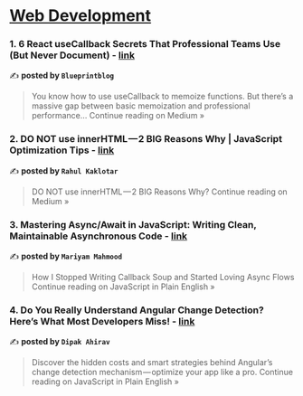 
<h1><a href=https://medium.com/tag/web-development/recommended target="_blank" rel="noopener noreferrer">Web Development</a></h1>
<h3>1. 6 React useCallback Secrets That Professional Teams Use (But Never Document) - <a href="https://medium.com/@genildocs/6-react-usecallback-secrets-that-professional-teams-use-but-never-document-6a2e9f55efe3?source=rss------web_development-5" target="_blank" rel="noopener noreferrer">link</a></h3>

✍️ **posted by `Blueprintblog`**

<blockquote>You know how to use useCallback to memoize functions. But there’s a massive gap between basic memoization and professional performance…
Continue reading on Medium »</blockquote>

<h3>2. DO NOT use innerHTML — 2 BIG Reasons Why | JavaScript Optimization Tips - <a href="https://medium.com/@kaklotarrahul79/do-not-use-innerhtml-2-big-reasons-why-javascript-optimization-tips-15d15a8e5e47?source=rss------web_development-5" target="_blank" rel="noopener noreferrer">link</a></h3>

✍️ **posted by `Rahul Kaklotar`**

<blockquote>DO NOT use innerHTML — 2 BIG Reasons Why?
Continue reading on Medium »</blockquote>

<h3>3. Mastering Async/Await in JavaScript: Writing Clean, Maintainable Asynchronous Code - <a href="https://javascript.plainenglish.io/mastering-async-await-in-javascript-writing-clean-maintainable-asynchronous-code-1920a5b152e8?source=rss------web_development-5" target="_blank" rel="noopener noreferrer">link</a></h3>

✍️ **posted by `Mariyam Mahmood`**

<blockquote>How I Stopped Writing Callback Soup and Started Loving Async Flows
Continue reading on JavaScript in Plain English »</blockquote>

<h3>4. Do You Really Understand Angular Change Detection? Here’s What Most Developers Miss! - <a href="https://javascript.plainenglish.io/do-you-really-understand-angular-change-detection-heres-what-most-developers-miss-c2f3363c1ebf?source=rss------web_development-5" target="_blank" rel="noopener noreferrer">link</a></h3>

✍️ **posted by `Dipak Ahirav`**

<blockquote>Discover the hidden costs and smart strategies behind Angular’s change detection mechanism — optimize your app like a pro.
Continue reading on JavaScript in Plain English »</blockquote>


